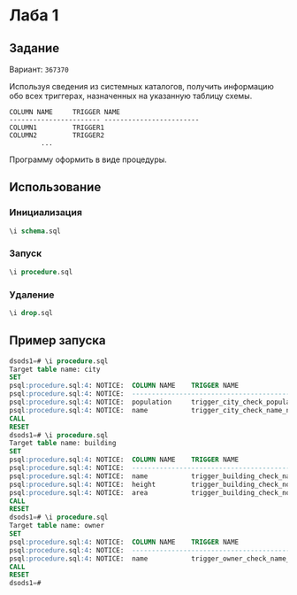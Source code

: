 # Лаба 1

## Задание

Вариант: `367370`

Используя сведения из системных каталогов, получить информацию обо всех триггерах, назначенных на указанную таблицу схемы.

```text
COLUMN NAME		TRIGGER NAME
----------------------- ------------------------
COLUMN1			TRIGGER1
COLUMN2			TRIGGER2
		...
```

Программу оформить в виде процедуры.

## Использование

### Инициализация

```sql
\i schema.sql
```

### Запуск

```sql
\i procedure.sql
```

### Удаление

```sql
\i drop.sql
```

## Пример запуска

```sql
dsods1=# \i procedure.sql 
Target table name: city
SET
psql:procedure.sql:4: NOTICE:  COLUMN NAME    TRIGGER NAME                     
psql:procedure.sql:4: NOTICE:  ------------------------------------------------
psql:procedure.sql:4: NOTICE:  population     trigger_city_check_population    
psql:procedure.sql:4: NOTICE:  name           trigger_city_check_name_not_empty
CALL
RESET
dsods1=# \i procedure.sql 
Target table name: building
SET
psql:procedure.sql:4: NOTICE:  COLUMN NAME    TRIGGER NAME                         
psql:procedure.sql:4: NOTICE:  ----------------------------------------------------
psql:procedure.sql:4: NOTICE:  name           trigger_building_check_name_not_empty
psql:procedure.sql:4: NOTICE:  height         trigger_building_check_not_too_tall  
psql:procedure.sql:4: NOTICE:  area           trigger_building_check_not_too_tall  
CALL
RESET
dsods1=# \i procedure.sql 
Target table name: owner
SET
psql:procedure.sql:4: NOTICE:  COLUMN NAME    TRIGGER NAME                      
psql:procedure.sql:4: NOTICE:  -------------------------------------------------
psql:procedure.sql:4: NOTICE:  name           trigger_owner_check_name_not_empty
CALL
RESET
dsods1=# 
```
